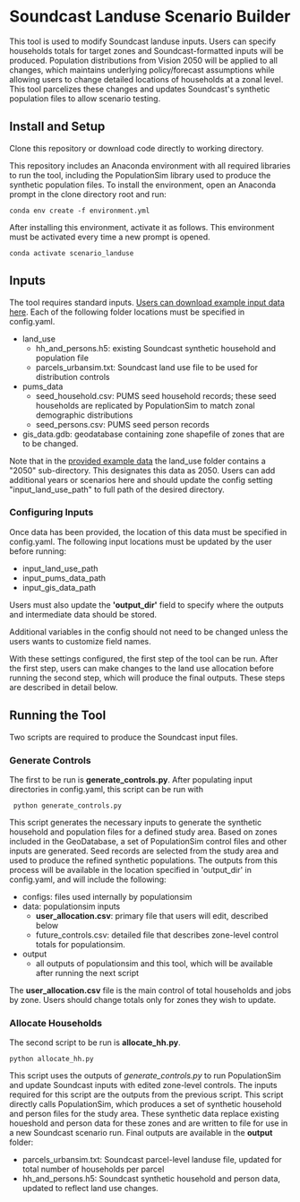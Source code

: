 # Soundcast Landuse Scenario Builder

This tool is used to modify Soundcast landuse inputs. Users can specify households totals for target zones and Soundcast-formatted inputs will be produced. Population distributions from Vision 2050 will be applied to all changes, which maintains underlying policy/forecast assumptions while allowing users to change detailed locations of households at a zonal level. This tool parcelizes these changes and updates Soundcast's synthetic population files to allow scenario testing. 


## Install and Setup
Clone this repository or download code directly to working directory.

This repository includes an Anaconda environment with all required libraries to run the tool, including the PopulationSim library used to produce the synthetic population files. To install the environment, open an Anaconda prompt in the clone directory root and run:

    conda env create -f environment.yml
    
After installing this environment, activate it as follows. This environment must be activated every time a new prompt is opened.
    
    conda activate scenario_landuse

## Inputs

The tool requires standard inputs. [Users can download example input data here](https://file.ac/zMj1JWnmnGg/). Each of the following folder locations must be specified in config.yaml.
- land_use
     - hh_and_persons.h5: existing Soundcast synthetic household and population file
     - parcels_urbansim.txt: Soundcast land use file to be used for distribution controls 
- pums_data
    - seed_household.csv: PUMS seed household records; these seed households are replicated by PopulationSim to match zonal demographic distributions
    - seed_persons.csv: PUMS seed person records
- gis_data.gdb: geodatabase containing zone shapefile of zones that are to be changed. 

Note that in the [provided example data](https://file.ac/zMj1JWnmnGg/) the land_use folder contains a "2050" sub-directory. This designates this data as 2050. Users can add additional years or scenarios here and should update the config setting "input_land_use_path" to full path of the desired directory.

### Configuring Inputs
Once data has been provided, the location of this data must be specified in config.yaml. The following input locations must be updated by the user before running:

- input_land_use_path
- input_pums_data_path
- input_gis_data_path

Users must also update the **'output_dir'** field to specify where the outputs and intermediate data should be stored.

Additional variables in the config should not need to be changed unless the users wants to customize field names. 

With these settings configured, the first step of the tool can be run. After the first step, users can make changes to the land use allocation before running the second step, which will produce the final outputs. These steps are described in detail below. 

## Running the Tool
Two scripts are required to produce the Soundcast input files. 

### Generate Controls
The first to be run is **generate_controls.py**. After populating input directories in config.yaml, this script can be run with

     python generate_controls.py

This script generates the necessary inputs to generate the synthetic household and population files for a defined study area. Based on zones included in the GeoDatabase, a set of PopulationSim control files and other inputs are generated. Seed records are selected from the study area and used to produce the refined synthetic populations. The outputs from this process will be available in the location specified in 'output_dir' in config.yaml, and will include the following:

- configs: files used internally by populationsim
- data: populationsim inputs
    - **user_allocation.csv**: primary file that users will edit, described below
    - future_controls.csv: detailed file that describes zone-level control totals for populationsim. 
- output
    - all outputs of populationsim and this tool, which will be available after running the next script
        
The **user_allocation.csv** file is the main control of total households and jobs by zone. Users should change totals only for zones they wish to update. 
     
### Allocate Households
The second script to be run is **allocate_hh.py**. 

    python allocate_hh.py
    
This script uses the outputs of *generate_controls.py* to run PopulationSim and update Soundcast inputs with edited zone-level controls. The inputs required for this script are the outputs from the previous script. This script directly calls PopulationSim, which produces a set of synthetic household and person files for the study area. These synthetic data replace existing houeshold and person data for these zones and are written to file for use in a new Soundcast scenario run. Final outputs are available in the **output** folder:
- parcels_urbansim.txt: Soundcast parcel-level landuse file, updated for total number of households per parcel
- hh_and_persons.h5: Soundcast synthetic household and person data, updated to reflect land use changes. 
    
